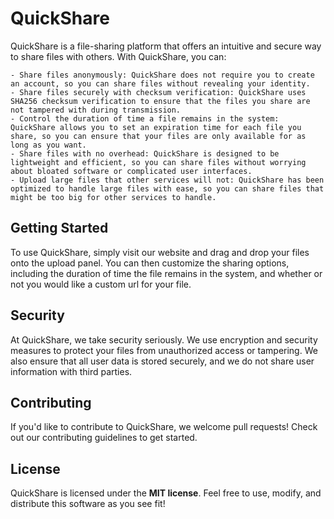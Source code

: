 # QuickShare
QuickShare is a file-sharing platform that offers an intuitive and secure way to share files with others. With QuickShare, you can:

    - Share files anonymously: QuickShare does not require you to create an account, so you can share files without revealing your identity.
    - Share files securely with checksum verification: QuickShare uses SHA256 checksum verification to ensure that the files you share are not tampered with during transmission.
    - Control the duration of time a file remains in the system: QuickShare allows you to set an expiration time for each file you share, so you can ensure that your files are only available for as long as you want.
    - Share files with no overhead: QuickShare is designed to be lightweight and efficient, so you can share files without worrying about bloated software or complicated user interfaces.
    - Upload large files that other services will not: QuickShare has been optimized to handle large files with ease, so you can share files that might be too big for other services to handle.

## Getting Started
To use QuickShare, simply visit our website and drag and drop your files onto the upload panel. You can then customize the sharing options, including the duration of time the file remains in the system, and whether or not you would like a custom url for your file.

## Security
At QuickShare, we take security seriously. We use encryption and security measures to protect your files from unauthorized access or tampering. We also ensure that all user data is stored securely, and we do not share user information with third parties.

## Contributing
If you'd like to contribute to QuickShare, we welcome pull requests! Check out our contributing guidelines to get started.

## License
QuickShare is licensed under the **MIT license**. Feel free to use, modify, and distribute this software as you see fit!
